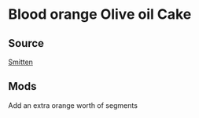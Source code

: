 # Blood orange Olive oil Cake

## Source

[Smitten](https://smittenkitchen.com/2011/02/blood-orange-olive-oil-cake/)

## Mods

Add an extra orange worth of segments
